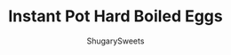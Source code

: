 ---
layout: ../../layouts/MarkdownPostLayout.astro
title: Instant Pot Hard Boiled Eggs
author: ShugarySweets
pubDate: 2018-10-24
description: "The simple 5-5-5 method for making perfect Instant Pot Hard Boiled Eggs. Youll be amazed at how easily they peel, and how creamy and delicious they taste!"
image_url: https://www.shugarysweets.com/wp-content/uploads/2018/02/instant-pot-eggs-facebook.jpg
tags: ["Breakfast and Brunch","American"]
calories: 72
protein: 6
carbohydrates: 0
fats: 5
fiber: 0
ingredients: ["6 large Eggs (or as many or as little as you want to cook)","1 cup cold water"]
serves: 6
time: "17 minutes"
prepTime: "2 minutes"
instructions: ["Place the rack that came with your instant pot in the bottom of the pot. Pour in your cold water. Add your eggs (it's okay if they're touching).","Close the lid and set the pressure to high for 5 minutes. It will take several minutes for the pressure to build. Once the timer goes off (after cooking for 5 minutes), allow the pressure to naturally release for 5 minutes (set a timer).","While this is happening, fill a big bowl with ice water. Once your timer goes off, quick release the pressure and open the lid. Remove the eggs and place them in the ice bath for 5 minutes.","You can now peel and use, or refrigerate for up to one week (unpeeled). ENJOY!"]
nutrition: ["72 calories","0 grams carbohydrates","186 milligrams cholesterol","5 grams fat","0 grams fiber","6 grams protein","2 grams saturated fat","73 milligrams sodium","0 grams sugar","0 grams trans fat","3 grams unsaturated fat"]
---